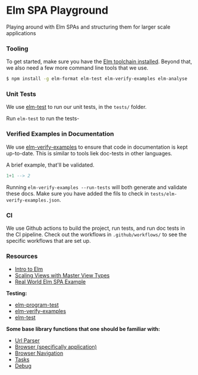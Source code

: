 # Elm SPA Playground
Playing around with Elm SPAs and structuring them for larger scale applications

### Tooling
To get started, make sure you have the [Elm toolchain installed](https://guide.elm-lang.org/install.html). Beyond that, we also need a few more command line tools that we use.

```bash
$ npm install -g elm-format elm-test elm-verify-examples elm-analyse
```

### Unit Tests
We use [elm-test](https://github.com/elm-community/elm-test) to run our unit tests, in the `tests/` folder.

Run `elm-test` to run the tests-

### Verified Examples in Documentation
We use [elm-verify-examples](https://github.com/stoeffel/elm-verify-examples) to ensure that code in documentation is kept up-to-date. This is similar to tools liek doc-tests in other languages.

A brief example, that'll be validated.

```elm
1+1 --> 2
```

Running `elm-verify-examples --run-tests` will both generate and validate these docs. Make sure you have added the fils to check in `tests/elm-verify-examples.json`.

### CI
We use Github actions to build the project, run tests, and run doc tests in the CI pipeline. Check out the workflows in `.github/workflows/` to see the specific workflows that are set up.

### Resources

- [Intro to Elm](https://guide.elm-lang.org)
- [Scaling Views with Master View Types](https://discourse.elm-lang.org/t/scaling-views-with-master-view-types/4014)
- [Real World Elm SPA Example](https://github.com/rtfeldman/elm-spa-example)

**Testing:**

- [elm-program-test](https://discourse.elm-lang.org/t/elm-program-test-3-0-0-new-docs-support-for-http-and-ports/4235)
- [elm-verify-examples](https://github.com/stoeffel/elm-verify-examples)
- [elm-test](https://github.com/elm-community/elm-test)

**Some base library functions that one should be familiar with:**

- [Url Parser](https://package.elm-lang.org/packages/elm/url/latest/Url-Parser)
- [Browser (specifically application)](https://package.elm-lang.org/packages/elm/browser/latest/Browser#application)
- [Browser Navigation](https://package.elm-lang.org/packages/elm/browser/1.0.0/Browser-Navigation)
- [Tasks](https://package.elm-lang.org/packages/elm/core/1.0.4/Task)
- [Debug](https://package.elm-lang.org/packages/elm-lang/core/3.0.0/Debug)

